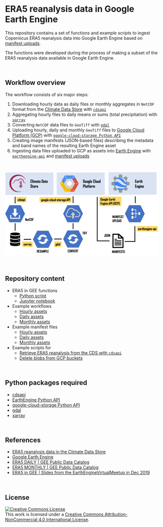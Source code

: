# ERA5 reanalysis data in Google Earth Engine


This repository contains a set of functions and example scripts to ingest Copernicus ERA5 reanalysis data into Google Earth Engine based on [manifest uploads](https://developers.google.com/earth-engine/image_manifest).

The functions were developed during the process of making a subset of the ERA5 reanalysis data available in Google Earth Engine. 

<br>

## Workflow overview
The workflow consists of six major steps:
  1.  Downloading hourly data as daily files or monthly aggregates in `NetCDF` format from the [Climate Data Store](https://cds.climate.copernicus.eu/#!/home) with [`cdsapi`](https://pypi.org/project/cdsapi/)
  2.  Aggregating hourly files to daily means or sums (total precipitation) with [`xarray`](http://xarray.pydata.org/en/stable/)
  3.  Converting `NetCDF` data files to `GeoTiff` with [`gdal`](https://pypi.org/project/GDAL/)
  4.  Uploading hourly, daily and monthly `GeoTiff` files to [Google Cloud Platform (GCP)](https://cloud.google.com/) with [`google-cloud-storage Python API`](https://cloud.google.com/storage/docs/reference/libraries)
  5.  Creating image manifests (JSON-based files) describing the metadata and band names of the resulting Earth Engine asset
  6.  Ingesting data files uploaded to GCP as assets into [Earth Engine](https://earthengine.google.com/) with [`earthengine-api`](https://developers.google.com/earth-engine/python_install-conda.html) and [manifest uploads](https://developers.google.com/earth-engine/image_manifest)

<br>

![](/img/workflow.png)

<br>


## Repository content
* ERA5 in GEE functions
  * [Python script](./era5_in_gee_functions.ipynb) 
  * [Jupyter notebook](./era5_in_gee_functions.ipynb)
* Example workflows
  * [Hourly assets](./hourly_files_script.py)
  * [Daily assets](./daily_files_script.py)
  * [Monthly assets](./monthly_files_script.py)
* Example manifest files
  * [Hourly assets](./manifest_structure_hourly.json)
  * [Daily assets](./manifest_structure_daily.json)
  * [Monthly assets](./manifest_structure_monthly.json)
 * Example scripts for
   * [Retrieve ERA5 reanalysis from the CDS with `cdsapi`](./cds_data_retrieve.py)
   * [Delete blobs from GCP buckets](./delete_from_gcp.py)

<br>

## Python packages required
- [cdsapi](https://pypi.org/project/cdsapi/)
- [EarthEngine Python API](https://developers.google.com/earth-engine/python_install-conda.html)
- [google-cloud-storage Python API](https://cloud.google.com/storage/docs/reference/libraries)
- [gdal](https://pypi.org/project/GDAL/)
- [xarray](http://xarray.pydata.org/en/stable/)

<br>

## References
- [ERA5 reanalysis data in the Climate Data Store](https://cds.climate.copernicus.eu/cdsapp#!/dataset/reanalysis-era5-single-levels?tab=overview)
- [Google Earth Engine](https://earthengine.google.com/)
- [ERA5 DAILY | GEE Public Data Catalog](https://developers.google.com/earth-engine/datasets/catalog/ECMWF_ERA5_DAILY)
- [ERA5 MONTHLY | GEE Public Data Catalog](https://developers.google.com/earth-engine/datasets/catalog/ECMWF_ERA5_MONTHLY)
- [ERA5 in GEE | Slides from the EarthEngineVirtualMeetup in Dec 2019](https://speakerdeck.com/jwagemann/era5-climate-reanalysis-in-earth-engine)

<br>

## License
<a rel="license" href="http://creativecommons.org/licenses/by-nc/4.0/"><img alt="Creative Commons License" style="border-width:0" src="https://i.creativecommons.org/l/by-nc/4.0/88x31.png" /></a><br />This work is licensed under a <a rel="license" href="http://creativecommons.org/licenses/by-nc/4.0/">Creative Commons Attribution-NonCommercial 4.0 International License</a>.




